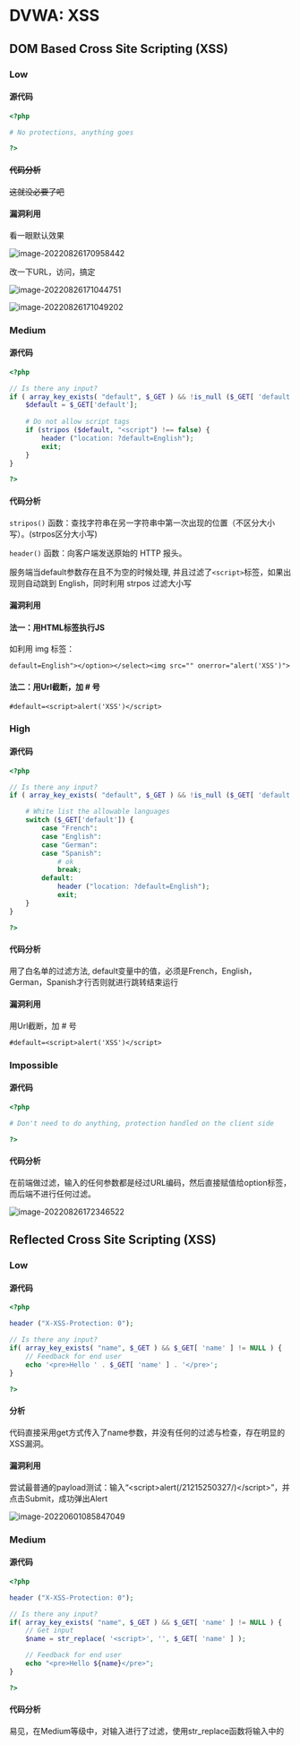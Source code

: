 # DVWA: XSS

## DOM Based Cross Site Scripting (XSS)

### Low

#### 源代码

```php
<?php

# No protections, anything goes

?>
```



#### ~~代码分析~~

~~这就没必要了吧~~



#### 漏洞利用

看一眼默认效果

![image-20220826170958442](Lab9_XSS.assets/image-20220826170958442.png)

改一下URL，访问，搞定

![image-20220826171044751](Lab9_XSS.assets/image-20220826171044751.png)

![image-20220826171049202](Lab9_XSS.assets/image-20220826171049202.png)





### Medium

#### 源代码

```php
<?php

// Is there any input?
if ( array_key_exists( "default", $_GET ) && !is_null ($_GET[ 'default' ]) ) {
    $default = $_GET['default'];
    
    # Do not allow script tags
    if (stripos ($default, "<script") !== false) {
        header ("location: ?default=English");
        exit;
    }
}

?>
```



#### 代码分析

`stripos()` 函数：查找字符串在另一字符串中第一次出现的位置（不区分大小写）。(strpos区分大小写)

`header()` 函数：向客户端发送原始的 HTTP 报头。

服务端当default参数存在且不为空的时候处理, 并且过滤了`<script>`标签，如果出现则自动跳到 English，同时利用 strpos 过滤大小写



#### 漏洞利用

#### 法一：用HTML标签执行JS

如利用 img 标签：

```
default=English"></option></select><img src="" οnerrοr="alert('XSS')">
```

#### 法二：用Url截断，加 # 号

```
#default=<script>alert('XSS')</script>
```



### High

#### 源代码

```php
<?php

// Is there any input?
if ( array_key_exists( "default", $_GET ) && !is_null ($_GET[ 'default' ]) ) {

    # White list the allowable languages
    switch ($_GET['default']) {
        case "French":
        case "English":
        case "German":
        case "Spanish":
            # ok
            break;
        default:
            header ("location: ?default=English");
            exit;
    }
}

?>
```



#### 代码分析

用了白名单的过滤方法, default变量中的值，必须是French，English，German，Spanish才行否则就进行跳转结束运行



#### 漏洞利用

用Url截断，加 # 号

```
#default=<script>alert('XSS')</script>
```



### Impossible

#### 源代码

```php
<?php

# Don't need to do anything, protection handled on the client side

?>
```



#### 代码分析

在前端做过滤，输入的任何参数都是经过URL编码，然后直接赋值给option标签，而后端不进行任何过滤。

![image-20220826172346522](Lab9_XSS.assets/image-20220826172346522.png)

## Reflected Cross Site Scripting (XSS)

### Low

#### 源代码

```php
<?php

header ("X-XSS-Protection: 0");

// Is there any input?
if( array_key_exists( "name", $_GET ) && $_GET[ 'name' ] != NULL ) {
    // Feedback for end user
    echo '<pre>Hello ' . $_GET[ 'name' ] . '</pre>';
}

?>
```

#### 分析

代码直接采用get方式传入了name参数，并没有任何的过滤与检查，存在明显的XSS漏洞。

#### 漏洞利用

尝试最普通的payload测试：输入“\<script\>alert(/21215250327/)\</script\>”，并点击Submit，成功弹出Alert

![image-20220601085847049](.\Lab9_XSS.assets\image-20220601085847049.png)



### Medium

#### 源代码

```php
<?php

header ("X-XSS-Protection: 0");

// Is there any input?
if( array_key_exists( "name", $_GET ) && $_GET[ 'name' ] != NULL ) {
    // Get input
    $name = str_replace( '<script>', '', $_GET[ 'name' ] );

    // Feedback for end user
    echo "<pre>Hello ${name}</pre>";
}

?>
```

#### 代码分析

易见，在Medium等级中，对输入进行了过滤，使用str_replace函数将输入中的<script>替换为空，但是这种黑名单防护机制是可以很容易绕过的，比如使用大小写混合、双写模式等。

#### 漏洞例用

使用大小写混合模式尝试注入 `<ScRipt>alert(/21215250327/);</ScRipt>` ，成功弹出 Alert

![image-20220601090612312](.\Lab9_XSS.assets\image-20220601090612312.png)

![image-20220601090632148](.\Lab9_XSS.assets\image-20220601090632148.png)

### High

#### 源代码

```php
<?php
header ("X-XSS-Protection: 0");

// Is there any input?
if( array_key_exists( "name", $_GET ) && $_GET[ 'name' ] != NULL ) {
    // Get input
    $name = preg_replace( '/<(.*)s(.*)c(.*)r(.*)i(.*)p(.*)t/i', '', $_GET[ 'name' ] );

    // Feedback for end user
    echo "<pre>Hello ${name}</pre>";
}

?>
```

#### 代码分析

High等级的代码同样使用黑名单过滤输入，preg_replace() 函数用于正则表达式的搜索和替换，这使得双写绕过、大小写混淆绕过不再有效。但是，仍然可以通过img、body等标签的事件或者iframe、src等标签的构造可利用的js代码。

#### 漏洞利用

使用 img 标签和其编码转换后的 XSS payload：\<img src=1 onerror=alert(/21215250327/)\> ， 成功弹出Alert

![image-20220601091229969](.\Lab9_XSS.assets\image-20220601091229969.png)



### Impossible

#### 源代码

```php
<?php

// Is there any input?
if( array_key_exists( "name", $_GET ) && $_GET[ 'name' ] != NULL ) {
    // Check Anti-CSRF token
    checkToken( $_REQUEST[ 'user_token' ], $_SESSION[ 'session_token' ], 'index.php' );

    // Get input
    $name = htmlspecialchars( $_GET[ 'name' ] );

    // Feedback for end user
    echo "<pre>Hello ${name}</pre>";
}

// Generate Anti-CSRF token
generateSessionToken();

?>
```

#### 代码分析

这里使用了一个htmlspecialchars函数，htmlspecialchars()这个函数的的功能：是把预定义的字符&、"、'、<、>转换为 HTML 实体，防止浏览器将其作为HTML元素。还加入了Anti-CSRF token，防止结合CSRF（跨站请求伪造）攻击

```
& （和号）成为 &amp;
" （双引号）成为 &quot; 
' （单引号）成为 &apos;//生效需要加 ENT_QUOTES 参数
< （小于）成为 &lt;
> （大于）成为 &gt;
```



# Stored Cross Site Scripting (XSS)

### Low

#### 源代码

```kotlin
<?php

if( isset( $_POST[ 'btnSign' ] ) ) {
    // Get input
    $message = trim( $_POST[ 'mtxMessage' ] );
    $name    = trim( $_POST[ 'txtName' ] );

    // Sanitize message input
    $message = stripslashes( $message );
    $message = ((isset($GLOBALS["___mysqli_ston"]) && is_object($GLOBALS["___mysqli_ston"])) ? mysqli_real_escape_string($GLOBALS["___mysqli_ston"],  $message ) : ((trigger_error("[MySQLConverterToo] Fix the mysql_escape_string() call! This code does not work.", E_USER_ERROR)) ? "" : ""));

    // Sanitize name input
    $name = ((isset($GLOBALS["___mysqli_ston"]) && is_object($GLOBALS["___mysqli_ston"])) ? mysqli_real_escape_string($GLOBALS["___mysqli_ston"],  $name ) : ((trigger_error("[MySQLConverterToo] Fix the mysql_escape_string() call! This code does not work.", E_USER_ERROR)) ? "" : ""));

    // Update database
    $query  = "INSERT INTO guestbook ( comment, name ) VALUES ( '$message', '$name' );";
    $result = mysqli_query($GLOBALS["___mysqli_ston"],  $query ) or die( '<pre>' . ((is_object($GLOBALS["___mysqli_ston"])) ? mysqli_error($GLOBALS["___mysqli_ston"]) : (($___mysqli_res = mysqli_connect_error()) ? $___mysqli_res : false)) . '</pre>' );

    //mysql_close();
}

?>
```

#### 代码分析

相关函数：

```
trim(string,charlist)
```

函数移除字符串两侧的空白字符或其他预定义字符，预定义字符包括\0、\t、\n、\x0B、\r以及空格，可选参数charlist支持添加额外需要删除的字符。

```
mysqli_real_escape_string(string,connection)
```

函数会对字符串中的特殊符号（\x00，\n，\r，\，'，"，\x1a）进行转义。

```
stripslashes(string)
```

函数删除字符串中的反斜杠。

可以看到，对输入并没有做XSS方面的过滤与检查，且存储在数据库中，因此这里存在明显的存储型XSS漏洞。

#### 漏洞利用

尝试payload，成功弹出Alert

![image-20220601091954957](.\Lab9_XSS.assets\image-20220601091954957.png)

![image-20220601092011549](.\Lab9_XSS.assets\image-20220601092011549.png)



### Medium

#### 源代码

```php
<?php

if( isset( $_POST[ 'btnSign' ] ) ) {
    // Get input
    $message = trim( $_POST[ 'mtxMessage' ] );
    $name    = trim( $_POST[ 'txtName' ] );

    // Sanitize message input
    $message = strip_tags( addslashes( $message ) );
    $message = ((isset($GLOBALS["___mysqli_ston"]) && is_object($GLOBALS["___mysqli_ston"])) ? mysqli_real_escape_string($GLOBALS["___mysqli_ston"],  $message ) : ((trigger_error("[MySQLConverterToo] Fix the mysql_escape_string() call! This code does not work.", E_USER_ERROR)) ? "" : ""));
    $message = htmlspecialchars( $message );

    // Sanitize name input
    $name = str_replace( '<script>', '', $name );
    $name = ((isset($GLOBALS["___mysqli_ston"]) && is_object($GLOBALS["___mysqli_ston"])) ? mysqli_real_escape_string($GLOBALS["___mysqli_ston"],  $name ) : ((trigger_error("[MySQLConverterToo] Fix the mysql_escape_string() call! This code does not work.", E_USER_ERROR)) ? "" : ""));

    // Update database
    $query  = "INSERT INTO guestbook ( comment, name ) VALUES ( '$message', '$name' );";
    $result = mysqli_query($GLOBALS["___mysqli_ston"],  $query ) or die( '<pre>' . ((is_object($GLOBALS["___mysqli_ston"])) ? mysqli_error($GLOBALS["___mysqli_ston"]) : (($___mysqli_res = mysqli_connect_error()) ? $___mysqli_res : false)) . '</pre>' );

    //mysql_close();
}

?>
```



#### 代码分析

strip_tags()函数剥去字符串中的HTML、XML以及PHP的标签，但允许使用<b>标签。

addslashes()函数返回在预定义字符（单引号、双引号、反斜杠、NULL）之前添加反斜杠的字符串。

可以看到，由于对message参数使用了htmlspecialchars函数进行编码，因此无法再通过message参数注入XSS代码，但是对于name参数，只是简单过滤了\<script\>字符串，仍然存在存储型的XSS。



#### 漏洞利用

Name限制字符数量，尝试在Message中注入：\<ScRipt\>alert(/21215250327/);\</ScRipt\>，出现意料之中的失败；

将Name文本框的Maxsize改大

![image-20220601092458734](.\Lab9_XSS.assets\image-20220601092458734.png)

输入并Sign Guestbook

![image-20220601092613621](.\Lab9_XSS.assets\image-20220601092613621.png)

成功弹出 Alert

![image-20220601092654046](.\Lab9_XSS.assets\image-20220601092654046.png)



### High

#### 源代码

```php
<?php

if( isset( $_POST[ 'btnSign' ] ) ) {
    // Get input
    $message = trim( $_POST[ 'mtxMessage' ] );
    $name    = trim( $_POST[ 'txtName' ] );

    // Sanitize message input
    $message = strip_tags( addslashes( $message ) );
    $message = ((isset($GLOBALS["___mysqli_ston"]) && is_object($GLOBALS["___mysqli_ston"])) ? mysqli_real_escape_string($GLOBALS["___mysqli_ston"],  $message ) : ((trigger_error("[MySQLConverterToo] Fix the mysql_escape_string() call! This code does not work.", E_USER_ERROR)) ? "" : ""));
    $message = htmlspecialchars( $message );

    // Sanitize name input
    $name = preg_replace( '/<(.*)s(.*)c(.*)r(.*)i(.*)p(.*)t/i', '', $name );
    $name = ((isset($GLOBALS["___mysqli_ston"]) && is_object($GLOBALS["___mysqli_ston"])) ? mysqli_real_escape_string($GLOBALS["___mysqli_ston"],  $name ) : ((trigger_error("[MySQLConverterToo] Fix the mysql_escape_string() call! This code does not work.", E_USER_ERROR)) ? "" : ""));

    // Update database
    $query  = "INSERT INTO guestbook ( comment, name ) VALUES ( '$message', '$name' );";
    $result = mysqli_query($GLOBALS["___mysqli_ston"],  $query ) or die( '<pre>' . ((is_object($GLOBALS["___mysqli_ston"])) ? mysqli_error($GLOBALS["___mysqli_ston"]) : (($___mysqli_res = mysqli_connect_error()) ? $___mysqli_res : false)) . '</pre>' );

    //mysql_close();
}

?>
```

#### 代码分析

可以看到，这里使用正则表达式过滤了\<script\>标签，但是却忽略了img、iframe等其它危险的标签，因此name参数依旧存在存储型XSS。

#### 漏洞例用

改Name字段的Maxsize，输入\<img src=1 onerror=alert(/21215250327/)\>

![image-20220601093158763](.\Lab9_XSS.assets\image-20220601093158763.png)

成功弹出Alert

![image-20220601093228375](.\Lab9_XSS.assets\image-20220601093228375.png)



### Impossible

#### 源代码

```php
<?php

if( isset( $_POST[ 'btnSign' ] ) ) {
    // Check Anti-CSRF token
    checkToken( $_REQUEST[ 'user_token' ], $_SESSION[ 'session_token' ], 'index.php' );

    // Get input
    $message = trim( $_POST[ 'mtxMessage' ] );
    $name    = trim( $_POST[ 'txtName' ] );

    // Sanitize message input
    $message = stripslashes( $message );
    $message = ((isset($GLOBALS["___mysqli_ston"]) && is_object($GLOBALS["___mysqli_ston"])) ? mysqli_real_escape_string($GLOBALS["___mysqli_ston"],  $message ) : ((trigger_error("[MySQLConverterToo] Fix the mysql_escape_string() call! This code does not work.", E_USER_ERROR)) ? "" : ""));
    $message = htmlspecialchars( $message );

    // Sanitize name input
    $name = stripslashes( $name );
    $name = ((isset($GLOBALS["___mysqli_ston"]) && is_object($GLOBALS["___mysqli_ston"])) ? mysqli_real_escape_string($GLOBALS["___mysqli_ston"],  $name ) : ((trigger_error("[MySQLConverterToo] Fix the mysql_escape_string() call! This code does not work.", E_USER_ERROR)) ? "" : ""));
    $name = htmlspecialchars( $name );

    // Update database
    $data = $db->prepare( 'INSERT INTO guestbook ( comment, name ) VALUES ( :message, :name );' );
    $data->bindParam( ':message', $message, PDO::PARAM_STR );
    $data->bindParam( ':name', $name, PDO::PARAM_STR );
    $data->execute();
}

// Generate Anti-CSRF token
generateSessionToken();

?>
```

#### 代码分析

可以看到，通过使用htmlspecialchars函数将几种特殊字符转义为HTML实体，mysqli_real_escape_string函数对单引号'转义，防止进行SQL注入,彻底防治了存储型 XSS 的利用和危害。





